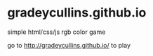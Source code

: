 # gradeycullins.github.io
simple html/css/js rgb color game

go to http://gradeycullins.github.io/ to play
